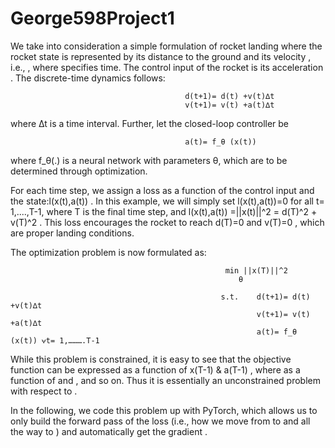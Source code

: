 # George598Project1

We take into consideration a simple formulation of rocket landing where the rocket state  is represented by its distance to the ground  and its velocity , i.e., 
, where  specifies time. The control input of the rocket is its acceleration . The discrete-time dynamics follows:
                                           
                                           d(t+1)= d(t) +v(t)∆t
                                           v(t+1)= v(t) +a(t)∆t

 
where ∆t is a time interval. Further, let the closed-loop controller be

                                           a(t)= f_θ (x(t))

where f_θ(.) is a neural network with parameters θ, which are to be determined through optimization.

For each time step, we assign a loss as a function of the control input and the state:l(x(t),a(t)) . In this example, we will simply set l(x(t),a(t))=0 for all t= 1,....,T-1, where T  is the final time step, and l(x(t),a(t)) =||x(t)||^2 = d(T)^2 + v(T)^2
. This loss encourages the rocket to reach d(T)=0 and v(T)=0 , which are proper landing conditions.

The optimization problem is now formulated as:

                                                    min ||x(T)||^2
 	                                                   θ
                                                     
                                                   s.t.    d(t+1)= d(t) +v(t)∆t
                                                           v(t+1)= v(t) +a(t)∆t 
                                                           a(t)= f_θ (x(t)) ⩝t= 1,……….T-1
 
While this problem is constrained, it is easy to see that the objective function can be expressed as a function of x(T-1) & a(T-1) , where  as a function of  and , and so on. Thus it is essentially an unconstrained problem with respect to .

In the following, we code this problem up with PyTorch, which allows us to only build the forward pass of the loss (i.e., how we move from  to  and all the way to ) and automatically get the gradient 
.
